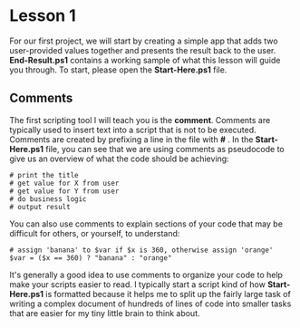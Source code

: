 # Lesson 1

For our first project, we will start by creating a simple app that adds two user-provided values together and presents the result back to the user. **End-Result.ps1** contains a working sample of what this lesson will guide you through. To start, please open the **Start-Here.ps1** file.

## Comments

The first scripting tool I will teach you is the **comment**. Comments are typically used to insert text into a script that is not to be executed. Comments are created by prefixing a line in the file with **#** . In the **Start-Here.ps1** file, you can see that we are using comments as pseudocode to give us an overview of what the code should be achieving:

```
# print the title
# get value for X from user
# get value for Y from user
# do business logic
# output result
```

You can also use comments to explain sections of your code that may be difficult for others, or yourself, to understand:

 ```
# assign 'banana' to $var if $x is 360, otherwise assign 'orange'
$var = ($x == 360) ? "banana" : "orange"

 ```

It's generally a good idea to use comments to organize your code to help make your scripts easier to read. I typically start a script kind of how **Start-Here.ps1** is formatted because it helps me to split up the fairly large task of writing a complex document of hundreds of lines of code into smaller tasks that are easier for my tiny little brain to think about.